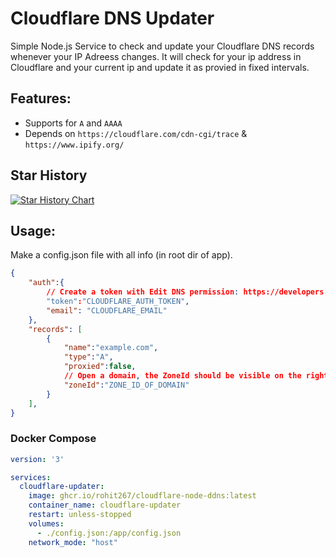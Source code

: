 # Cloudflare DNS Updater
Simple Node.js Service to check and update your Cloudflare DNS records whenever your IP Adreess changes.
It will check for your ip address in Cloudflare and your current ip and update it as provied in fixed intervals.

## Features:
- Supports for `A` and `AAAA`
- Depends on  `https://cloudflare.com/cdn-cgi/trace` & `https://www.ipify.org/`

## Star History

[![Star History Chart](https://api.star-history.com/svg?repos=rohit267/cloudflare-dns-updater&type=Timeline)](https://star-history.com/#rohit267/cloudflare-dns-updater&Timeline)


## Usage:
Make a config.json file with all info (in root dir of app).
```json
{
    "auth":{
        // Create a token with Edit DNS permission: https://developers.cloudflare.com/fundamentals/api/get-started/create-token/
        "token":"CLOUDFLARE_AUTH_TOKEN",
        "email": "CLOUDFLARE_EMAIL"
    },
    "records": [
        {
            "name":"example.com",
            "type":"A",
            "proxied":false,
            // Open a domain, the ZoneId should be visible on the right panel
            "zoneId":"ZONE_ID_OF_DOMAIN"
        }
    ],
}
```
### Docker Compose
```yaml
version: '3'

services:
  cloudflare-updater:
    image: ghcr.io/rohit267/cloudflare-node-ddns:latest
    container_name: cloudflare-updater
    restart: unless-stopped
    volumes:
      - ./config.json:/app/config.json
    network_mode: "host"

```
